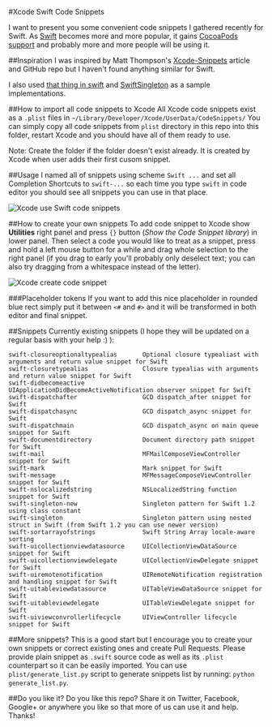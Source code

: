 #Xcode Swift Code Snippets

I want to present you some convenient code snippets I gathered recently for Swift.
As [Swift](https://developer.apple.com/swift/) becomes more and more popular, it gains [CocoaPods support](http://blog.cocoapods.org/Pod-Authors-Guide-to-CocoaPods-Frameworks/) and probably more and more people will be using it.

##Inspiration
I was inspired by Matt Thompson's [Xcode-Snippets](https://github.com/mattt/Xcode-Snippets) article and GitHub repo but I haven't found anything similar for Swift.

I also used [that thing in swift](https://thatthinginswift.com) and [SwiftSingleton](https://github.com/hpique/SwiftSingleton) as a sample implementations.

##How to import all code snippets to Xcode
All Xcode code snippets exist as a `.plist` files in `~/Library/Developer/Xcode/UserData/CodeSnippets/`
You can simply copy all code snippets from `plist` directory in this repo into this folder, restart Xcode and you should have all of them ready to use.

Note: Create the folder if the folder doesn't exist already. It is created by Xcode when user adds their first cusom snippet.

##Usage
I named all of snippets using scheme `Swift ...` and set all Completion Shortcuts to `swift-...` so each time you type `swift` in code editor you should see all snippets you can use in that place.

![Xcode use Swift code snippets](https://raw.githubusercontent.com/burczyk/XcodeSwiftSnippets/master/assets/xcode-use-code-snippet-2.gif)

##How to create your own snippets
To add code snippet to Xcode show **Utilities** right panel and press `{}` button (*Show the Code Snippet library*) in lower panel.
Then select a code you would like to treat as a snippet, press and hold a left mouse button for a while and drag whole selection to the right panel (if you drag to early you'll probably only deselect text; you can also try dragging from a whitespace instead of the letter).

![Xcode create code snippet](https://raw.githubusercontent.com/burczyk/XcodeSwiftSnippets/master/assets/xcode-add-code-snippet-2.gif)

###Placeholder tokens
If you want to add this nice placeholder in rounded blue rect simply put it between `<#` and `#>` and it will be transformed in both editor and final snippet.

##Snippets
Currently existing snippets (I hope they will be updated on a regular basis with your help :) ):

```
swift-closureoptionaltypealias       Optional closure typealiast with arguments and return value snippet for Swift
swift-closuretypealias               Closure typealias with arguments and return value snippet for Swift
swift-didbecomeactive                UIApplicationDidBecomeActiveNotification observer snippet for Swift
swift-dispatchafter                  GCD dispatch_after snippet for Swift
swift-dispatchasync                  GCD dispatch_async snippet for Swift
swift-dispatchmain                   GCD dispatch_async on main queue snippet for Swift
swift-documentdirectory              Document directory path snippet for Swift
swift-mail                           MFMailComposeViewController snippet for Swift
swift-mark                           Mark snippet for Swift
swift-message                        MFMessageComposeViewController snippet for Swift
swift-nslocalizedstring              NSLocalizedString function snippet for Swift
swift-singleton-new                  Singleton pattern for Swift 1.2 using class constant
swift-singleton                      Singleton pattern using nested struct in Swift (from Swift 1.2 you can use newer version)
swift-sortarrayofstrings             Swift String Array locale-aware sorting
swift-uicollectionviewdatasource     UICollectionViewDataSource snippet for Swift
swift-uicollectionviewdelegate       UICollectionViewDelegate snippet for Swift
swift-uiremotenotification           UIRemoteNotification registration and handling snippet for Swift
swift-uitableviewdatasource          UITableViewDataSource snippet for Swift
swift-uitableviewdelegate            UITableViewDelegate snippet for Swift
swift-uiviewconvrollerlifecycle      UIViewController lifecycle snippet for Swift
```


##More snippets?
This is a good start but I encourage you to create your own snippets or correct existing ones and create Pull Requests. Please provide plain snippet as `.swift` source code as well as its `.plist` counterpart so it can be easily imported.
You can use `plist/generate_list.py` script to generate snippets list by running: `python generate_list.py`.

##Do you like it?
Do you like this repo? Share it on Twitter, Facebook, Google+ or anywhere you like so that more of us can use it and help. Thanks!
